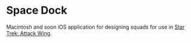 Space Dock
=========

Macintosh and soon iOS application for designing squads for use in [Star Trek: Attack Wing](http://wizkidsgames.com/startrek/star-trek-attack-wing).
